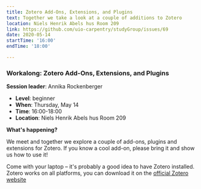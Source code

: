 ```yaml
---
title: Zotero Add-Ons, Extensions, and Plugins
text: Together we take a look at a couple of additions to Zotero
location: Niels Henrik Abels hus Room 209
link: https://github.com/uio-carpentry/studyGroup/issues/69
date: 2020-05-14
startTime: '16:00'
endTime: '18:00'

---
```


### Workalong: Zotero Add-Ons, Extensions, and Plugins

**Session leader**: Annika Rockenberger

- **Level**: beginner
- **When**: Thursday, May 14
- **Time**: 16:00-18:00
- **Location**:  Niels Henrik Abels hus Room 209

**What's happening?**

We meet and together we explore a couple of add-ons, plugins and extensions for Zotero. If you know a cool add-on, please bring it and show us how to use it!

Come with your laptop – it's probably a good idea to have Zotero installed. Zotero works on all platforms, you can download it on the [official Zotero website](https://www.zotero.org/)
